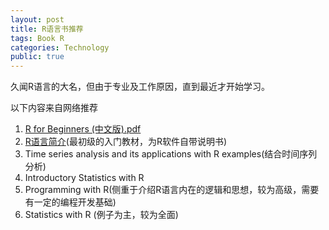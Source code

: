 ```yaml
---
layout: post
title: R语言书推荐
tags: Book R
categories: Technology
public: true
---
```

久闻R语言的大名，但由于专业及工作原因，直到最近才开始学习。

以下内容来自网络推荐

1. [R for Beginners (中文版).pdf](http://blog.sciencenet.cn/home.php?mod=attachment&id=21136)
1. [R语言简介](http://blog.sciencenet.cn/home.php?mod=attachment&id=21138)(最初级的入门教材，为R软件自带说明书)
1. Time series analysis and its applications with R examples(结合时间序列分析)
1. Introductory Statistics with R
1. Programming with R(侧重于介绍R语言内在的逻辑和思想，较为高级，需要有一定的编程开发基础)
1. Statistics with R (例子为主，较为全面)